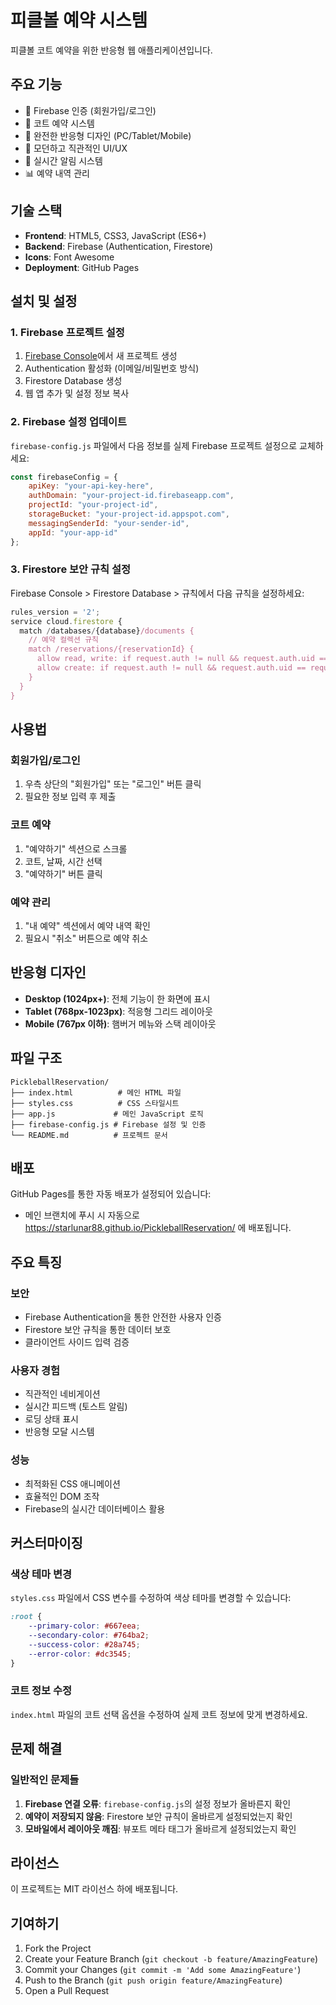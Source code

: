 # 피클볼 예약 시스템

피클볼 코트 예약을 위한 반응형 웹 애플리케이션입니다.

## 주요 기능

- 🔐 Firebase 인증 (회원가입/로그인)
- 📅 코트 예약 시스템
- 📱 완전한 반응형 디자인 (PC/Tablet/Mobile)
- 🎨 모던하고 직관적인 UI/UX
- 🔔 실시간 알림 시스템
- 📊 예약 내역 관리

## 기술 스택

- **Frontend**: HTML5, CSS3, JavaScript (ES6+)
- **Backend**: Firebase (Authentication, Firestore)
- **Icons**: Font Awesome
- **Deployment**: GitHub Pages

## 설치 및 설정

### 1. Firebase 프로젝트 설정

1. [Firebase Console](https://console.firebase.google.com/)에서 새 프로젝트 생성
2. Authentication 활성화 (이메일/비밀번호 방식)
3. Firestore Database 생성
4. 웹 앱 추가 및 설정 정보 복사

### 2. Firebase 설정 업데이트

`firebase-config.js` 파일에서 다음 정보를 실제 Firebase 프로젝트 설정으로 교체하세요:

```javascript
const firebaseConfig = {
    apiKey: "your-api-key-here",
    authDomain: "your-project-id.firebaseapp.com",
    projectId: "your-project-id",
    storageBucket: "your-project-id.appspot.com",
    messagingSenderId: "your-sender-id",
    appId: "your-app-id"
};
```

### 3. Firestore 보안 규칙 설정

Firebase Console > Firestore Database > 규칙에서 다음 규칙을 설정하세요:

```javascript
rules_version = '2';
service cloud.firestore {
  match /databases/{database}/documents {
    // 예약 컬렉션 규칙
    match /reservations/{reservationId} {
      allow read, write: if request.auth != null && request.auth.uid == resource.data.userId;
      allow create: if request.auth != null && request.auth.uid == request.resource.data.userId;
    }
  }
}
```

## 사용법

### 회원가입/로그인
1. 우측 상단의 "회원가입" 또는 "로그인" 버튼 클릭
2. 필요한 정보 입력 후 제출

### 코트 예약
1. "예약하기" 섹션으로 스크롤
2. 코트, 날짜, 시간 선택
3. "예약하기" 버튼 클릭

### 예약 관리
1. "내 예약" 섹션에서 예약 내역 확인
2. 필요시 "취소" 버튼으로 예약 취소

## 반응형 디자인

- **Desktop (1024px+)**: 전체 기능이 한 화면에 표시
- **Tablet (768px-1023px)**: 적응형 그리드 레이아웃
- **Mobile (767px 이하)**: 햄버거 메뉴와 스택 레이아웃

## 파일 구조

```
PickleballReservation/
├── index.html          # 메인 HTML 파일
├── styles.css          # CSS 스타일시트
├── app.js             # 메인 JavaScript 로직
├── firebase-config.js # Firebase 설정 및 인증
└── README.md          # 프로젝트 문서
```

## 배포

GitHub Pages를 통한 자동 배포가 설정되어 있습니다:
- 메인 브랜치에 푸시 시 자동으로 https://starlunar88.github.io/PickleballReservation/ 에 배포됩니다.

## 주요 특징

### 보안
- Firebase Authentication을 통한 안전한 사용자 인증
- Firestore 보안 규칙을 통한 데이터 보호
- 클라이언트 사이드 입력 검증

### 사용자 경험
- 직관적인 네비게이션
- 실시간 피드백 (토스트 알림)
- 로딩 상태 표시
- 반응형 모달 시스템

### 성능
- 최적화된 CSS 애니메이션
- 효율적인 DOM 조작
- Firebase의 실시간 데이터베이스 활용

## 커스터마이징

### 색상 테마 변경
`styles.css` 파일에서 CSS 변수를 수정하여 색상 테마를 변경할 수 있습니다:

```css
:root {
    --primary-color: #667eea;
    --secondary-color: #764ba2;
    --success-color: #28a745;
    --error-color: #dc3545;
}
```

### 코트 정보 수정
`index.html` 파일의 코트 선택 옵션을 수정하여 실제 코트 정보에 맞게 변경하세요.

## 문제 해결

### 일반적인 문제들

1. **Firebase 연결 오류**: `firebase-config.js`의 설정 정보가 올바른지 확인
2. **예약이 저장되지 않음**: Firestore 보안 규칙이 올바르게 설정되었는지 확인
3. **모바일에서 레이아웃 깨짐**: 뷰포트 메타 태그가 올바르게 설정되었는지 확인

## 라이선스

이 프로젝트는 MIT 라이선스 하에 배포됩니다.

## 기여하기

1. Fork the Project
2. Create your Feature Branch (`git checkout -b feature/AmazingFeature`)
3. Commit your Changes (`git commit -m 'Add some AmazingFeature'`)
4. Push to the Branch (`git push origin feature/AmazingFeature`)
5. Open a Pull Request
